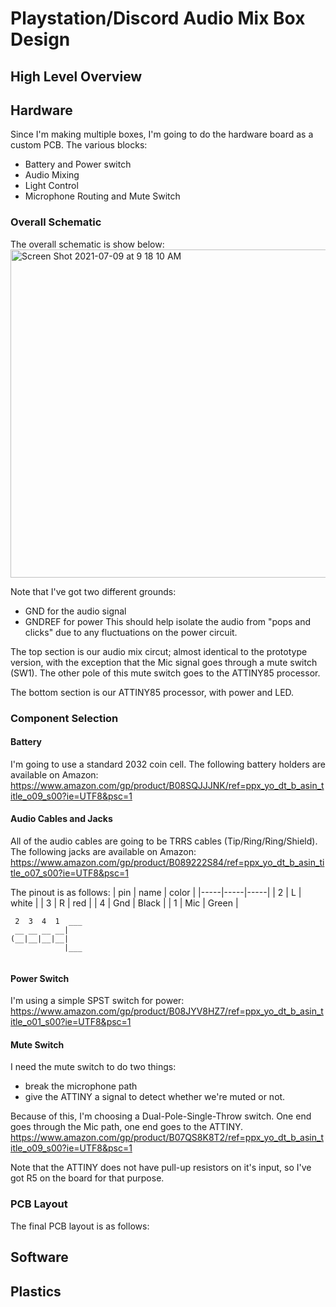 # Playstation/Discord Audio Mix Box Design

## High Level Overview

## Hardware
Since I'm making multiple boxes, I'm going to do the hardware board as a custom PCB.  The various blocks:
* Battery and Power switch
* Audio Mixing
* Light Control 
* Microphone Routing and Mute Switch

### Overall Schematic
The overall schematic is show below:
<img width="525" alt="Screen Shot 2021-07-09 at 9 18 10 AM" src="https://user-images.githubusercontent.com/43499190/125100867-d1880280-e096-11eb-8e85-d1c7bcaf3b77.png">

Note that I've got two different grounds:  
*  GND for the audio signal
*  GNDREF for power
This should help isolate the audio from "pops and clicks" due to any fluctuations on the power circuit.

The top section is our audio mix circut; almost identical to the prototype version, with the exception that the Mic signal goes through a mute switch (SW1).  The other pole of this mute switch goes to the ATTINY85 processor.

The bottom section is our ATTINY85 processor, with power and LED.

### Component Selection
#### Battery
I'm going to use a standard 2032 coin cell.  The following battery holders are available on Amazon:
https://www.amazon.com/gp/product/B08SQJJJNK/ref=ppx_yo_dt_b_asin_title_o09_s00?ie=UTF8&psc=1

#### Audio Cables and Jacks
All of the audio cables are going to be TRRS cables (Tip/Ring/Ring/Shield).  The following jacks are available on Amazon:
https://www.amazon.com/gp/product/B089222S84/ref=ppx_yo_dt_b_asin_title_o07_s00?ie=UTF8&psc=1

The pinout is as follows:
| pin | name | color | 
|-----|-----|-----|
| 2 | L | white |
| 3 | R | red |
| 4 | Gnd | Black |
| 1 | Mic | Green |

```
 2  3  4  1  ___
 __ __ __ __|
(__|__|__|__|
            |___
            
```


#### Power Switch
I'm using a simple SPST switch for power:
https://www.amazon.com/gp/product/B08JYV8HZ7/ref=ppx_yo_dt_b_asin_title_o01_s00?ie=UTF8&psc=1

#### Mute Switch
I need the mute switch to do two things:
* break the microphone path
* give the ATTINY a signal to detect whether we're muted or not.

Because of this, I'm choosing a Dual-Pole-Single-Throw switch.  One end goes through the Mic path, one end goes to the ATTINY.
https://www.amazon.com/gp/product/B07QS8K8T2/ref=ppx_yo_dt_b_asin_title_o09_s00?ie=UTF8&psc=1

Note that the ATTINY does not have pull-up resistors on it's input, so I've got R5 on the board for that purpose.

### PCB Layout
The final PCB layout is as follows:

## Software

## Plastics
